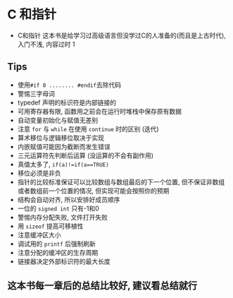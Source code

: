 # C 和指针

- C和指针 这本书是给学习过高级语言但没学过C的人准备的(而且是上古时代), 入门不浅, 内容过时 1

## Tips

- 使用`#if 0 ........ #endif`去除代码
- 警惕三字母词
- typedef 声明的标识符是内部链接的
- 可用寄存器有限, 函数用之前会在运行时堆栈中保存原有数据
- 自动变量初始化与赋值无差别
- 注意 `for` 与 `while` 在使用 `continue` 时的区别 (迭代)
- 算术移位与逻辑移位取决于实现
- 内嵌赋值可能因为截断而发生错误
- 三元运算符先判断后运算 (没运算的不会有副作用)
- 真值太多了, `if(a)!=if(a==TRUE)`
- 移位必须是非负
- 指针的比较标准保证可以比较数组与数组最后的下一个位置, 但不保证非数组或者数组前一个位置的情况, 但实现可能会按照你的预期
- 结构会自动对齐, 所以安排好成员顺序
- 一位的 `signed int` 只有-1和0
- 警惕内存分配失败, 文件打开失败
- 用 `sizeof` 提高可移植性
- 注意缓冲区大小
- 调试用的 `printf` 后强制刷新
- 注意分配的缓冲区的生存周期
- 链接器决定外部标识符的最大长度

## 这本书每一章后的总结比较好, 建议看总结就行
